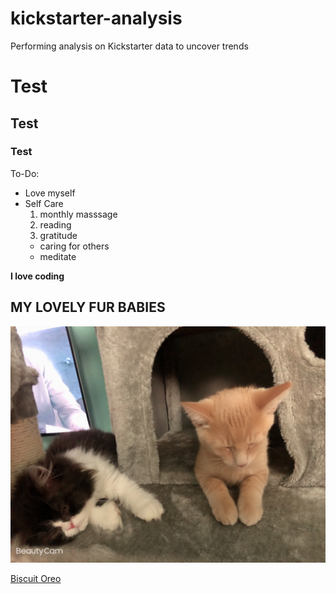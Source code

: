# kickstarter-analysis
Performing analysis on Kickstarter data to uncover trends

# Test

## Test

### Test
To-Do: 
- Love myself
- Self Care
  1. monthly masssage
  2. reading
  3. gratitude
  * caring for others
  - meditate 

**I love coding**

**MY LOVELY FUR BABIES**
----
![Fur babies](https://github.com/aimeeyen/kickstarter-analysis/blob/main/Bicsuit%20%26%20Oreo.png)

[Biscuit Oreo](https://github.com/aimeeyen/kickstarter-analysis/blob/main/Bicsuit%20%26%20Oreo.png)
